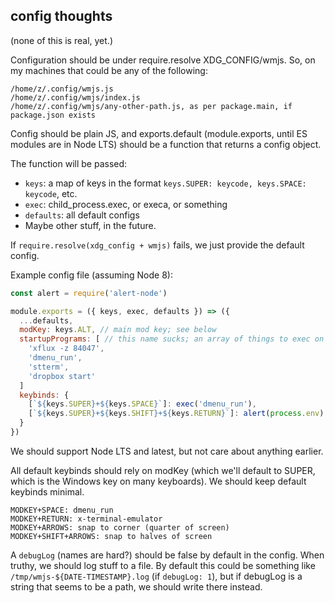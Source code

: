 ## config thoughts

(none of this is real, yet.)

Configuration should be under require.resolve XDG_CONFIG/wmjs. So, on my
machines that could be any of the following:

```
/home/z/.config/wmjs.js
/home/z/.config/wmjs/index.js
/home/z/.config/wmjs/any-other-path.js, as per package.main, if package.json exists
```

Config should be plain JS, and exports.default (module.exports, until ES modules
are in Node LTS) should be a function that returns a config object.

The function will be passed:
* `keys`: a map of keys in the format `keys.SUPER: keycode, keys.SPACE:
  keycode`, etc.
* `exec`: child_process.exec, or execa, or something
* `defaults`: all default configs
* Maybe other stuff, in the future.

If `require.resolve(xdg_config + wmjs)` fails, we just provide the default
config.

Example config file (assuming Node 8):

```javascript
const alert = require('alert-node')

module.exports = ({ keys, exec, defaults }) => ({
  ...defaults,
  modKey: keys.ALT, // main mod key; see below
  startupPrograms: [ // this name sucks; an array of things to exec on start
    'xflux -z 84047',
    'dmenu_run',
    'stterm',
    'dropbox start'
  ]
  keybinds: {
    [`${keys.SUPER}+${keys.SPACE}`]: exec('dmenu_run'),
    [`${keys.SUPER}+${keys.SHIFT}+${keys.RETURN}`]: alert(process.env) // whatever
  }
})

```

We should support Node LTS and latest, but not care about anything earlier.

All default keybinds should rely on modKey (which we'll default to SUPER, which
is the Windows key on many keyboards). We should keep default keybinds minimal.

```
MODKEY+SPACE: dmenu_run
MODKEY+RETURN: x-terminal-emulator
MODKEY+ARROWS: snap to corner (quarter of screen)
MODKEY+SHIFT+ARROWS: snap to halves of screen
```

A `debugLog` (names are hard?) should be false by default in the config. When
truthy, we should log stuff to a file. By default this could be something like
`/tmp/wmjs-${DATE-TIMESTAMP}.log` (if `debugLog: 1`), but if debugLog is a
string that seems to be a path, we should write there instead.
